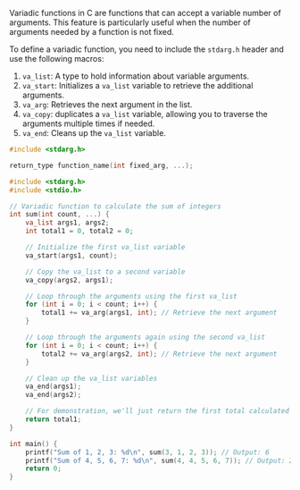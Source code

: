Variadic functions in C are functions that can accept a variable number of arguments. This feature is particularly useful when the number of arguments needed by a function is not fixed.

To define a variadic function, you need to include the `stdarg.h` header and use the following macros:

1. `va_list`: A type to hold information about variable arguments.
2. `va_start`: Initializes a `va_list` variable to retrieve the additional arguments.
3. `va_arg`: Retrieves the next argument in the list.
4. `va_copy`: duplicates a `va_list` variable, allowing you to traverse the arguments multiple times if needed. 
5. `va_end`: Cleans up the `va_list` variable.

```c
#include <stdarg.h>

return_type function_name(int fixed_arg, ...);
```

```c
#include <stdarg.h>
#include <stdio.h>

// Variadic function to calculate the sum of integers
int sum(int count, ...) {
    va_list args1, args2;
    int total1 = 0, total2 = 0;

    // Initialize the first va_list variable
    va_start(args1, count);

    // Copy the va_list to a second variable
    va_copy(args2, args1);

    // Loop through the arguments using the first va_list
    for (int i = 0; i < count; i++) {
        total1 += va_arg(args1, int); // Retrieve the next argument
    }

    // Loop through the arguments again using the second va_list
    for (int i = 0; i < count; i++) {
        total2 += va_arg(args2, int); // Retrieve the next argument
    }

    // Clean up the va_list variables
    va_end(args1);
    va_end(args2);

    // For demonstration, we'll just return the first total calculated
    return total1;
}

int main() {
    printf("Sum of 1, 2, 3: %d\n", sum(3, 1, 2, 3)); // Output: 6
    printf("Sum of 4, 5, 6, 7: %d\n", sum(4, 4, 5, 6, 7)); // Output: 22
    return 0;
}
```